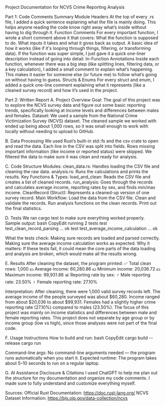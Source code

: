
Project Documentation for NCVS Crime Reporting Analysis

Part 1: Code Comments Summary
Module Headers
At the top of every .rs file, I added a quick sentence explaining what the file is mainly doing.
This helps anyone reading the code know right away what’s inside without having to dig through it.
Function Comments
For every important function, I wrote a short comment above it that covers:
What the function is supposed to do.
What inputs it takes and what it gives back as output.
A basic idea of how it works (like if it's looping through things, filtering, or transforming data).
If the function was super simple, I just gave it a quick one-liner description instead of going into detail.
In-Function Annotations
Inside each function, whenever there was a big step (like splitting lines, filtering data, or a key calculation), I added a small comment to explain what’s happening.
This makes it easier for someone else (or future me) to follow what’s going on without having to guess.
Structs & Enums
For every struct and enum, I added a quick one-line comment explaining what it represents (like a cleaned survey record) and how it’s used in the project.

Part 2: Written Report
A. Project Overview
Goal:
The goal of this project was to explore the NCVS survey data and figure out some basic reporting trends, specifically looking at income levels and differences between males and females.
Dataset:
We used a sample from the National Crime Victimization Survey (NCVS) dataset.
The cleaned sample we worked with ended up being about 1,000 rows, so it was small enough to work with locally without needing to upload to GitHub.

B. Data Processing
We used Rust’s built-in std::fs and the csv crate to open and read the data.
Each line in the CSV was split into fields.
Rows missing important information (like income or reported status) were skipped.
We filtered the data to make sure it was clean and ready for analysis.

C. Code Structure
Modules:
clean_data.rs: Handles loading the CSV file and cleaning the raw data.
analysis.rs: Runs the calculations and prints the results.
Key Functions & Types:
load_and_clean: Reads the CSV file and creates a list of cleaned records.
run_analysis: Goes through the records and calculates average income, reporting rates by sex, and finds min/max income.
CleanRecord (Struct): Represents a cleaned-up version of one survey record.
Main Workflow:
Load the data from the CSV file.
Clean and validate the records.
Run analysis functions on the clean records.
Print out the final statistics.

D. Tests
We ran cargo test to make sure everything worked properly.
Sample output:
bash
CopyEdit
running 2 tests
test test_clean_record_parsing ... ok
test test_average_income_calculation ... ok

What the tests check:
Making sure records are loaded and parsed correctly.
Making sure the average income calculation works as expected.
Why it matters:
If these tests fail, it could mean the core parts of the data loading and analysis are broken, which would make all the results wrong.

E. Results
After cleaning the dataset, the program printed:
✅ Total clean rows: 1,000
💵 Average income: 60,280.86
💵 Minimum income: 20,036.72
💵 Maximum income: 99,931.88
📊 Reporting rate by sex:
♂️ Male reporting rate: 23.50%
♀️ Female reporting rate: 27.10%

Interpretation:
After cleaning, there were 1,000 valid survey records left.
The average income of the people surveyed was about $60,280.
Income ranged from about $20,036 to about $99,931.
Females had a slightly higher crime reporting rate (27.10%) compared to males (23.50%).
The focus of this project was mainly on income statistics and differences between male and female reporting rates.
This project does not separate by age group or by income group (low vs high), since those analyses were not part of the final code.


F. Usage Instructions
How to build and run:
bash
CopyEdit
cargo build --release
cargo run

Command-line args:
No command-line arguments needed — the program runs automatically when you start it.
Expected runtime:
The program takes about 5–10 seconds to run on a regular laptop.

G. AI Assistance Disclosure & Citations
I used ChatGPT to help me plan out the structure for my documentation and organize my code comments.
I made sure to fully understand and customize everything myself.

Sources:
Official Rust Documentation: https://doc.rust-lang.org/
NCVS Dataset Information: https://bjs.ojp.gov/data-collection/ncvs


